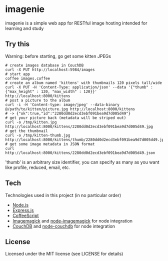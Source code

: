 imagenie
========

imagenie is a simple web app for RESTful image hosting intended for learning and
study

Try this
--------

Warning: before starting, go get some kitten JPEGs

    # create images database in CouchDB
    curl -X PUT http://localhost:5984/images
    # start app
    coffee images.coffee
    # create an album named 'kittens' with thumbnails 120 pixels tall/wide
    curl -X PUT -H 'Content-Type: application/json' --data '{"thumb" : {"max_height" : 120, "max_width" : 120}}' http://localhost:8000/kittens
    # post a picture to the album
    curl -i -H 'Content-type: image/jpeg' --data-binary @/path/to/kitten/picture.jpg http://localhost:8000/kittens
    # -> {"ok":true,"id":"2280dd0d2ecd3ebf091bea9d7d005d49"}
    # get your picture back (metadata will be striped out)
    curl -o /tmp/kitten.jpg http://localhost:8000/kittens/2280dd0d2ecd3ebf091bea9d7d005d49.jpg
    # get the thumbnail
    curl -o /tmp/kitten-thumb.jpg http://localhost:8000/kittens/thumb/2280dd0d2ecd3ebf091bea9d7d005d49.jpg
    # get some image metadata in JSON format
    curl http://localhost:8000/kittens/2280dd0d2ecd3ebf091bea9d7d005d49.json

'thumb' is an arbitrary size identifier, you can specify as many as you want
like profile, reduced, email, etc.

Tech
----
Technologies used in this project (in no particular order)

* [Node.js](http://nodejs.org)
* [Express.js](http://expressjs.com/)
* [CoffeeScript](http://coffeescript.org/)
* [Imagemagick](http://www.imagemagick.org/) and [node-imagemagick](https://github.com/rsms/node-imagemagick) for node integration
* [CouchDB](http://couchdb.apache.org/) and [node-couchdb](https://github.com/felixge/node-couchdb) for node integration

License
-------
Licensed under the MIT license (see LICENSE for details)
